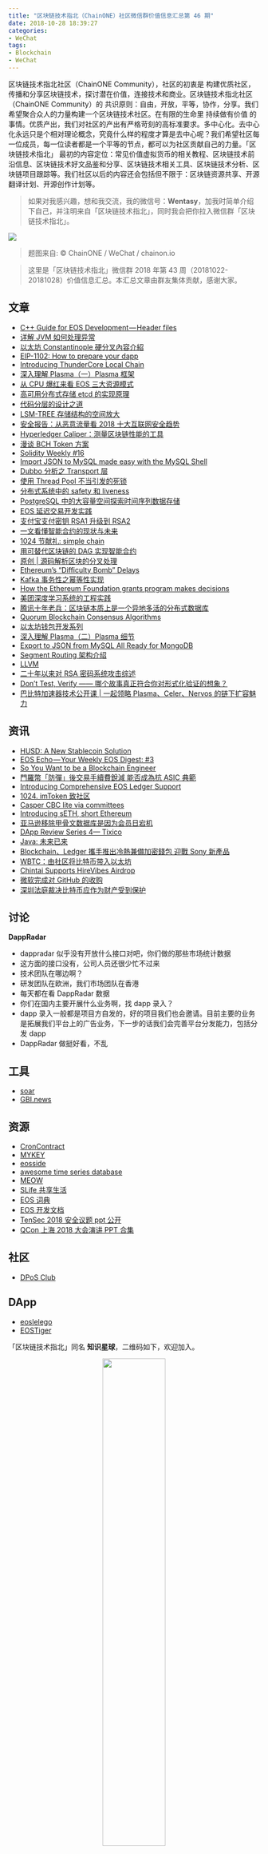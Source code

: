 ```yaml
---
title: "区块链技术指北（ChainONE）社区微信群价值信息汇总第 46 期"
date: 2018-10-28 18:39:27
categories:
- WeChat
tags:
- Blockchain
- WeChat
---
```

区块链技术指北社区（ChainONE Community），社区的初衷是 构建优质社区，传播和分享区块链技术，探讨潜在价值，连接技术和商业。区块链技术指北社区（ChainONE Community）的 共识原则：自由，开放，平等，协作，分享。我们希望聚合众人的力量构建一个区块链技术社区。在有限的生命里 持续做有价值 的事情。优质产出，我们对社区的产出有严格苛刻的高标准要求。多中心化。去中心化永远只是个相对理论概念，究竟什么样的程度才算是去中心呢？我们希望社区每一位成员，每一位读者都是一个平等的节点，都可以为社区贡献自己的力量。「区块链技术指北」 最初的内容定位：常见价值虚拟货币的相关教程、区块链技术前沿信息、区块链技术好文品鉴和分享、区块链技术相关工具、区块链技术分析、区块链项目跟踪等。我们社区以后的内容还会包括但不限于：区块链资源共享、开源翻译计划、开源创作计划等。
<!-- more -->

> 如果对我感兴趣，想和我交流，我的微信号：**Wentasy**，加我时简单介绍下自己，并注明来自「区块链技术指北」，同时我会把你拉入微信群「区块链技术指北」。

![](https://i.imgur.com/EFxCQjC.png)

> 题图来自: © ChainONE / WeChat / chainon.io

> 这里是「区块链技术指北」微信群 2018 年第 43 周（20181022-20181028）价值信息汇总。本汇总文章由群友集体贡献，感谢大家。

## 文章

* [C++ Guide for EOS Development — Header files](https://bbs.chainon.io/d/1785-c-guide-for-eos-development-header-files)
* [详解 JVM 如何处理异常](https://bbs.chainon.io/d/1786-jvm)
* [以太坊 Constantinople 硬分叉內容介紹](https://bbs.chainon.io/d/1787-constantinople)
* [EIP-1102: How to prepare your dapp](https://bbs.chainon.io/d/1788-eip-1102-how-to-prepare-your-dapp)
* [Introducing ThunderCore Local Chain](https://bbs.chainon.io/d/1789-introducing-thundercore-local-chain)
* [深入理解 Plasma（一）Plasma 框架](https://bbs.chainon.io/d/1790-plasma-plasma)
* [从 CPU 爆红来看 EOS 三大资源模式](https://bbs.chainon.io/d/1792-cpu-eos)
* [高可用分布式存储 etcd 的实现原理](https://bbs.chainon.io/d/1798-etcd)
* [代码分层的设计之道](https://bbs.chainon.io/d/1801-code)
* [LSM-TREE 存储结构的空间放大](https://bbs.chainon.io/d/1802-lsm-tree)
* [安全报告：从恶意流量看 2018 十大互联网安全趋势](https://bbs.chainon.io/d/1803-2018)
* [Hyperledger Caliper：测量区块链性能的工具](https://bbs.chainon.io/d/1804-hyperledger-caliper)
* [漫谈 BCH Token 方案](https://bbs.chainon.io/d/1806-bch-token)
* [Solidity Weekly #16](https://bbs.chainon.io/d/1808-solidity-weekly-16)
* [Import JSON to MySQL made easy with the MySQL Shell](https://bbs.chainon.io/d/1811-import-json-to-mysql-made-easy-with-the-mysql-shell)
* [Dubbo 分析之 Transport 层](https://bbs.chainon.io/d/1812-dubbo-transport)
* [使用 Thread Pool 不当引发的死锁](https://bbs.chainon.io/d/1813-thread-pool)
* [分布式系统中的 safety 和 liveness](https://bbs.chainon.io/d/1814-safety-liveness)
* [PostgreSQL 中的大容量空间探索时间序列数据存储](https://bbs.chainon.io/d/1815-postgresql)
* [EOS 延迟交易开发实践](https://bbs.chainon.io/d/1817-eos)
* [支付宝支付密钥 RSA1 升级到 RSA2](https://bbs.chainon.io/d/1822-rsa1-rsa2)
* [一文看懂智能合约的现状与未来](https://bbs.chainon.io/d/1823-smart-contracts)
* [1024 节献礼: simple chain](https://bbs.chainon.io/d/1825-1024-simple-chain)
* [用可替代区块链的 DAG 实现智能合约](https://bbs.chainon.io/d/1826-dag)
* [原创 | 源码解析区块的分叉处理](https://bbs.chainon.io/d/1827-eos)
* [Ethereum’s “Difficulty Bomb” Delays](https://bbs.chainon.io/d/1830-ethereum-s-difficulty-bomb-delays)
* [Kafka 事务性之幂等性实现](https://bbs.chainon.io/d/1833-kafka)
* [How the Ethereum Foundation grants program makes decisions](https://bbs.chainon.io/d/1835-how-the-ethereum-foundation-grants-program-makes-decisions)
* [美团深度学习系统的工程实践](https://bbs.chainon.io/d/1838-dl)
* [腾讯十年老兵：区块链本质上是一个异地多活的分布式数据库](https://bbs.chainon.io/d/1839-blockchain)
* [Quorum Blockchain Consensus Algorithms](https://bbs.chainon.io/d/1840-quorum-blockchain-consensus-algorithms)
* [以太坊钱包开发系列](https://bbs.chainon.io/d/1843-ethereum)
* [深入理解 Plasma（二）Plasma 细节](https://bbs.chainon.io/d/1844-plasma-plasma)
* [Export to JSON from MySQL All Ready for MongoDB](https://bbs.chainon.io/d/1845-export-to-json-from-mysql-all-ready-for-mongodb)
* [Segment Routing 架构介绍](https://bbs.chainon.io/d/1846-segment-routing)
* [LLVM](https://bbs.chainon.io/d/1847-llvm)
* [二十年以来对 RSA 密码系统攻击综述](https://bbs.chainon.io/d/1848-rsa)
* [Don’t Test, Verify —— 哪个故事真正符合你对形式化验证的想象？](https://bbs.chainon.io/d/1853-don-t-test-verify)
* [巴比特加速器技术公开课 | 一起领略 Plasma、Celer、Nervos 的链下扩容魅力](https://bbs.chainon.io/d/1854-plasma-celer-nervos)

## 资讯

* [HUSD: A New Stablecoin Solution](https://bbs.chainon.io/d/1791-husd-a-new-stablecoin-solution)
* [EOS Echo — Your Weekly EOS Digest: #3](https://bbs.chainon.io/d/1795-eos-echo-your-weekly-eos-digest-3)
* [So You Want to be a Blockchain Engineer](https://bbs.chainon.io/d/1796-so-you-want-to-be-a-blockchain-engineer)
* [門羅幣「防彈」後交易手續費銳減 能否成為抗 ASIC 典範](https://bbs.chainon.io/d/1800-asic)
* [Introducing Comprehensive EOS Ledger Support](https://bbs.chainon.io/d/1809-introducing-comprehensive-eos-ledger-support)
* [1024. imToken 致社区](https://bbs.chainon.io/d/1816-1024-imtoken)
* [Casper CBC lite via committees](https://bbs.chainon.io/d/1820-casper-cbc-lite-via-committees)
* [Introducing sETH, short Ethereum](https://bbs.chainon.io/d/1821-introducing-seth-short-ethereum)
* [亚马逊移除甲骨文数据库是因为会员日宕机](https://bbs.chainon.io/d/1824-oracle)
* [DApp Review Series 4— Tixico](https://bbs.chainon.io/d/1831-dapp-review-series-4-tixico)
* [Java: 未来已来](https://bbs.chainon.io/d/1832-java)
* [Blockchain、Ledger 攜手推出冷熱兼備加密錢包 迎戰 Sony 新產品](https://bbs.chainon.io/d/1836-blockchain-ledger-sony)
* [WBTC：由社区将比特币带入以太坊](https://bbs.chainon.io/d/1841-wbtc)
* [Chintai Supports HireVibes Airdrop](https://bbs.chainon.io/d/1842-chintai-supports-hirevibes-airdrop)
* [微软完成对 GitHub 的收购](https://bbs.chainon.io/d/1850-github)
* [深圳法庭裁决比特币应作为财产受到保护](https://bbs.chainon.io/d/1851-bitcoin)

## 讨论

**DappRadar**

* dappradar 似乎没有开放什么接口对吧，你们做的那些市场统计数据
* 这方面的接口没有，公司人员还很少忙不过来
* 技术团队在哪边啊？
* 研发团队在欧洲，我们市场团队在香港
* 每天都在看 DappRadar 数据
* 你们在国内主要开展什么业务啊，找 dapp 录入？
* dapp 录入一般都是项目方自发的，好的项目我们也会邀请。目前主要的业务是拓展我们平台上的广告业务，下一步的话我们会完善平台分发能力，包括分发 dapp
* DappRadar 做挺好看，不乱

## 工具

* [soar](https://bbs.chainon.io/d/1797-soar)
* [GBI.news](https://bbs.chainon.io/d/1819-gbi-news)

## 资源

* [CronContract](https://bbs.chainon.io/d/1793-croncontract)
* [MYKEY](https://bbs.chainon.io/d/1794-mykey)
* [eosside](https://bbs.chainon.io/d/1799-eosside)
* [awesome time series database](https://bbs.chainon.io/d/1805-awesome-time-series-database)
* [MEOW](https://bbs.chainon.io/d/1810-meow)
* [SLife 共享生活](https://bbs.chainon.io/d/1818-slife)
* [EOS 词典](https://bbs.chainon.io/d/1834-eos)
* [EOS 开发文档](https://bbs.chainon.io/d/1837-eos)
* [TenSec 2018 安全议题 ppt 公开](https://bbs.chainon.io/d/1849-tensec-2018-ppt)
* [QCon 上海 2018 大会演讲 PPT 合集](https://bbs.chainon.io/d/1852-qcon-2018-ppt)

## 社区

* [DPoS Club](https://bbs.chainon.io/d/1807-dpos-club)

## DApp

* [eoslelego](https://bbs.chainon.io/d/1828-eoslelego)
* [EOSTiger](https://bbs.chainon.io/d/1829-eostiger)

「区块链技术指北」同名 **知识星球**，二维码如下，欢迎加入。

<div align=center><img width="50%" height="50%" src="https://raw.githubusercontent.com/BlockchainOne/WeChat/master/images/ZSXQ.jpg"/></div>

「区块链技术指北」相关资讯渠道：

* 「区块链技术指北」同名知识星球，[https://t.xiaomiquan.com/ZRbmaU3](https://t.xiaomiquan.com/ZRbmaU3)
* 官网，[https://chainon.io](https://chainon.io)
* 官方博客，[https://blog.chainon.io](https://blog.chainon.io)
* 官方社区，[https://bbs.chainon.io](https://bbs.chainon.io)
* Telegram Channel，[https://t.me/BlockchainAge](https://t.me/BlockchainAge)
* Telegram Group，[https://t.me/bcage](https://t.me/bcage)
* Twitter，[https://twitter.com/bcageone](https://twitter.com/bcageone)
* Facebook，[https://www.facebook.com/chainone.org](https://www.facebook.com/chainone.org)
* 新浪微博，[https://weibo.com/BlockchainAge](https://weibo.com/BlockchainAge)

同时，本系列文章会在以下渠道同步更新，欢迎关注：

* 「区块链技术指北」同名微信公众号（微信号：BlockchainAge）
* 官方博客，[https://blog.chainon.io](https://blog.chainon.io)
* 知乎专栏，[https://zhuanlan.zhihu.com/robinwen](https://zhuanlan.zhihu.com/robinwen)
* 简书，[https://www.jianshu.com/c/a37698a12ba9](https://www.jianshu.com/c/a37698a12ba9)
* Steemit，[https://steemit.com/@chainone](https://steemit.com/@chainone)
* Medium，[https://medium.com/@chainone.org](https://medium.com/@chainone.org)
* 币乎，[https://bihu.com/people/345886](https://bihu.com/people/345886)
* 掘金，[robinwen@juejin.im](https://juejin.im/user/5673ccae60b2260ee435f89a/posts)

原创不易，读者可以通过如下途径打赏，虚拟货币、美元、法币均支持。

* BTC: 1HRZ7og2KjqpP3v3jskgueNu64kJrFU8GD
* ERC20 Token: 0x5c8DEB48dC08b5dC60A0290B718690a801509Dd1
* PayPal: [https://www.paypal.me/robinwen](https://www.paypal.me/robinwen)
* 微信打赏二维码

<div align=center><img width="50%" height="50%" src="https://raw.githubusercontent.com/BlockchainOne/WeChat/master/images/WeChat.jpg"/></div>

–EOF–

版权声明：[自由转载-非商用-非衍生-保持署名（创意共享4.0许可证）](http://creativecommons.org/licenses/by-nc-nd/4.0/deed.zh)